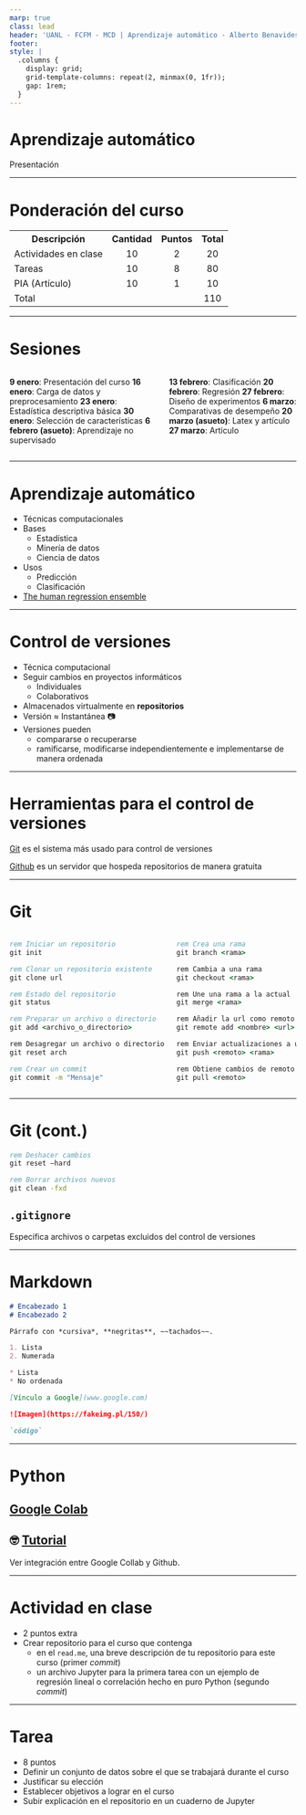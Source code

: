 ```yaml
---
marp: true
class: lead
header: 'UANL - FCFM - MCD | Aprendizaje automático - Alberto Benavides'
footer: 
style: |
  .columns {
    display: grid;
    grid-template-columns: repeat(2, minmax(0, 1fr));
    gap: 1rem;
  }
---
```


# Aprendizaje automático

Presentación

---

# Ponderación del curso

<center>
  <table>
    <tr>
      <th>Descripción</th>
      <th>Cantidad</th>
      <th>Puntos</th>
      <th>Total</th>
    </tr>
    <tr>
      <td>Actividades en clase</td>
      <td style="text-align:center">10</td>
      <td style="text-align:center">2</td>
      <td style="text-align:center">20</td>
    </tr>
    <tr>
      <td>Tareas</td>
      <td style="text-align:center">10</td>
      <td style="text-align:center">8</td>
      <td style="text-align:center">80</td>
    </tr>
    <tr>
      <td>PIA (Artículo)</td>
      <td style="text-align:center">10</td>
      <td style="text-align:center">1</td>
      <td style="text-align:center">10</td>
    </tr>
    <tr>
      <td colspan="3">Total</td>
      <td style="text-align:center">110</td>
    </tr>
  </table>
</center>

---

# Sesiones

<div class="columns">
<div>

**9 enero**: Presentación del curso
**16 enero**: Carga de datos y preprocesamiento
**23 enero**: Estadística descriptiva básica
**30 enero**: Selección de características
**6 febrero (asueto)**: Aprendizaje no supervisado

</div>
<div>

**13 febrero**: Clasificación
**20 febrero**: Regresión
**27 febrero**: Diseño de experimentos
**6 marzo**: Comparativas de desempeño
**20 marzo (asueto)**: Latex y artículo
**27 marzo**: Artículo

</div>
</div>

---

# Aprendizaje automático

- Técnicas computacionales
- Bases
    - Estadística
    - Minería de datos
    - Ciencia de datos
- Usos
    - Predicción
    - Clasificación
- [The human regression ensemble](https://justindomke.wordpress.com/2021/09/28/the-human-regression-ensemble/)

--- 

# Control de versiones

- Técnica computacional
- Seguir cambios en proyectos informáticos 
    - Individuales 
    - Colaborativos
- Almacenados virtualmente en **repositorios**
- Versión $\approx$ Instantánea :camera:
- Versiones pueden 
    - compararse o recuperarse
    - ramificarse, modificarse independientemente e implementarse de manera ordenada

--- 

# Herramientas para el control de versiones

[Git](https://git-scm.com/) es el sistema más usado para control de versiones

[Github](https://github.com/) es un servidor que hospeda repositorios de manera gratuita

---

# Git
<div class="columns">
<div>

```cmd
rem Iniciar un repositorio
git init

rem Clonar un repositorio existente
git clone url

rem Estado del repositorio
git status

rem Preparar un archivo o directorio
git add <archivo_o_directorio>

rem Desagregar un archivo o directorio
git reset arch

rem Crear un commit
git commit -m "Mensaje"
```

</div>

```cmd
rem Crea una rama
git branch <rama>

rem Cambia a una rama
git checkout <rama>

rem Une una rama a la actual
git merge <rama>

rem Añadir la url como remoto
git remote add <nombre> <url>

rem Enviar actualizaciones a un remoto
git push <remoto> <rama>

rem Obtiene cambios de remoto
git pull <remoto>
```
</div>
</div>

---

# Git (cont.)

```cmd
rem Deshacer cambios
git reset –hard

rem Borrar archivos nuevos
git clean -fxd
```

## `.gitignore`

Especifica archivos o carpetas excluidos del control de versiones

---

# Markdown

```markdown
# Encabezado 1
# Encabezado 2

Párrafo con *cursiva*, **negritas**, ~~tachados~~.

1. Lista
2. Numerada

* Lista
* No ordenada

[Vínculo a Google](www.google.com)

![Imagen](https://fakeimg.pl/150/)

`código`
```

---

# Python

## [Google Colab](https://colab.research.google.com/)

## 🤓 [Tutorial](https://colab.research.google.com/drive/1uoxgduAnH3e4Pz0YHLAyMnw2Cpilqqpy?usp=sharing)

Ver integración entre Google Collab y Github.

---

# Actividad en clase

- 2 puntos extra
- Crear repositorio para el curso que contenga 
  - en el `read.me`, una breve descripción de tu repositorio para este curso (primer *commit*)
  - un archivo Jupyter para la primera tarea con un ejemplo de regresión lineal o correlación hecho en puro Python (segundo *commit*)

---

# Tarea

- 8 puntos
- Definir un conjunto de datos sobre el que se trabajará durante el curso
- Justificar su elección
- Establecer objetivos a lograr en el curso
- Subir explicación en el repositorio en un cuaderno de Jupyter